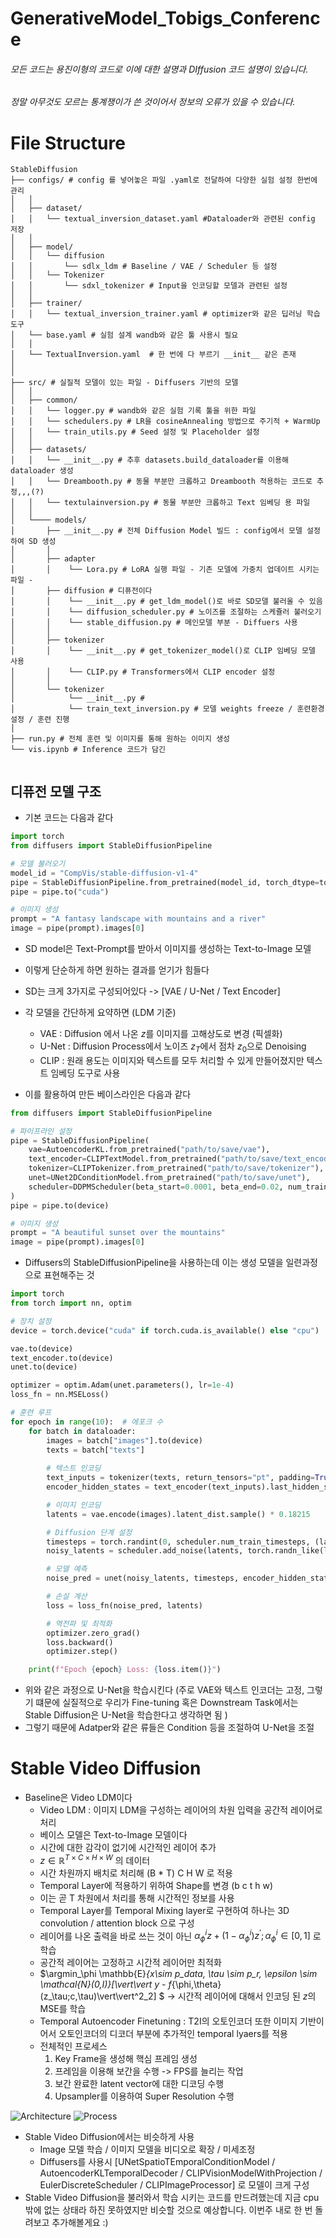 # GenerativeModel_Tobigs_Conference
###### 모든 코드는 용진이형의 코드로 이에 대한 설명과 DIffusion 코드 설명이 있습니다.
###### 정말 아무것도 모르는 통계쟁이가 쓴 것이어서 정보의 오류가 있을 수 있습니다.

# File Structure

```
StableDiffusion
├── configs/ # config 를 넣어놓은 파일 .yaml로 전달하여 다양한 실험 설정 한번에 관리
│   │
│   ├── dataset/
│   │   └── textual_inversion_dataset.yaml #Dataloader와 관련된 config 저장
│   │
│   ├── model/
│   │   └── diffusion
│   │       └── sdlx_ldm # Baseline / VAE / Scheduler 등 설정
│   │   └── Tokenizer
│   │       └── sdxl_tokenizer # Input을 인코딩할 모델과 관련된 설정
│   │   
│   ├── trainer/
│   │   └── textual_inversion_trainer.yaml # optimizer와 같은 딥러닝 학습 도구
│   └── base.yaml # 실험 설계 wandb와 같은 툴 사용시 필요
│   │   
│   └── TextualInversion.yaml  # 한 번에 다 부르기 __init__ 같은 존재
│   
│   
├── src/ # 실질적 모델이 있는 파일 - Diffusers 기반의 모델
│   │   
│   ├── common/
│   │   └── logger.py # wandb와 같은 실험 기록 툴을 위한 파일 
│   │   └── schedulers.py # LR을 cosineAnnealing 방법으로 주기적 + WarmUp 
│   │   └── train_utils.py # Seed 설정 및 Placeholder 설정 
│   │ 
│   ├── datasets/
│   │   └── __init__.py # 추후 datasets.build_dataloader를 이용해 dataloader 생성
│   │   └── Dreambooth.py # 동물 부분만 크롭하고 Dreambooth 적용하는 코드로 추정,,,(?)
│   │   └── textulainversion.py # 동물 부분만 크롭하고 Text 임베딩 용 파일
│   │  
│   └──── models/
│       ├── __init__.py # 전체 Diffusion Model 빌드 : config에서 모델 설정하여 SD 생성
│       │
│       ├── adapter
│       │    └── Lora.py # LoRA 실행 파일 - 기존 모델에 가중치 업데이트 시키는 파일 - 
│       ├── diffusion # 디퓨전이다
│       │    └── __init__.py # get_ldm_model()로 바로 SD모델 불러올 수 있음
│       │    └── diffusion_scheduler.py # 노이즈를 조절하는 스케쥴러 불러오기 
│       │    └── stable_diffusion.py # 메인모델 부분 - Diffuers 사용
│       │
│       ├── tokenizer
│       │    └── __init__.py # get_tokenizer_model()로 CLIP 임베딩 모델 사용
│       │    └── CLIP.py # Transformers에서 CLIP encoder 설정
│       │
│       └── tokenizer
│            └── __init__.py # 
│            └── train_text_inversion.py # 모델 weights freeze / 훈련환경 설정 / 훈련 진행
│   
├── run.py # 전체 훈련 및 이미지를 통해 원하는 이미지 생성 
└── vis.ipynb # Inference 코드가 담긴


```



## 디퓨전 모델 구조
- 기본 코드는 다음과 같다
``` python
import torch
from diffusers import StableDiffusionPipeline

# 모델 불러오기
model_id = "CompVis/stable-diffusion-v1-4"
pipe = StableDiffusionPipeline.from_pretrained(model_id, torch_dtype=torch.float16)
pipe = pipe.to("cuda")  

# 이미지 생성
prompt = "A fantasy landscape with mountains and a river"
image = pipe(prompt).images[0]


```
- SD model은 Text-Prompt를 받아서 이미지를 생성하는 Text-to-Image 모델
- 이렇게 단순하게 하면 원하는 결과를 얻기가 힘들다
- SD는 크게 3가지로 구성되어있다 -> [VAE / U-Net / Text Encoder]
- 각 모델을 간단하게 요약하면 (LDM 기준)
    - VAE : Diffusion 에서 나온 $z$를 이미지를 고해상도로 변경 (픽셀화)
    - U-Net : Diffusion Process에서 노이즈 $z_T$에서 점차 $z_0$으로 Denoising
    - CLIP : 원래 용도는 이미지와 텍스트를 모두 처리할 수 있게 만들어졌지만 텍스트 임베딩 도구로 사용


- 이를 활용하여 만든 베이스라인은 다음과 같다
``` python
from diffusers import StableDiffusionPipeline

# 파이프라인 설정
pipe = StableDiffusionPipeline(
    vae=AutoencoderKL.from_pretrained("path/to/save/vae"),
    text_encoder=CLIPTextModel.from_pretrained("path/to/save/text_encoder"),
    tokenizer=CLIPTokenizer.from_pretrained("path/to/save/tokenizer"),
    unet=UNet2DConditionModel.from_pretrained("path/to/save/unet"),
    scheduler=DDPMScheduler(beta_start=0.0001, beta_end=0.02, num_train_timesteps=1000)
)
pipe = pipe.to(device)

# 이미지 생성
prompt = "A beautiful sunset over the mountains"
image = pipe(prompt).images[0]

```

- Diffusers의 StableDiffusionPipeline을 사용하는데 이는 생성 모델을 일련과정으로 표현해주는 것
``` python
import torch
from torch import nn, optim

# 장치 설정
device = torch.device("cuda" if torch.cuda.is_available() else "cpu")

vae.to(device)
text_encoder.to(device)
unet.to(device)

optimizer = optim.Adam(unet.parameters(), lr=1e-4)
loss_fn = nn.MSELoss()

# 훈련 루프
for epoch in range(10):  # 에포크 수
    for batch in dataloader:
        images = batch["images"].to(device)
        texts = batch["texts"]
        
        # 텍스트 인코딩
        text_inputs = tokenizer(texts, return_tensors="pt", padding=True, truncation=True).input_ids.to(device)
        encoder_hidden_states = text_encoder(text_inputs).last_hidden_state

        # 이미지 인코딩
        latents = vae.encode(images).latent_dist.sample() * 0.18215

        # Diffusion 단계 설정
        timesteps = torch.randint(0, scheduler.num_train_timesteps, (latents.shape[0],), device=device).long()
        noisy_latents = scheduler.add_noise(latents, torch.randn_like(latents), timesteps)

        # 모델 예측
        noise_pred = unet(noisy_latents, timesteps, encoder_hidden_states).sample

        # 손실 계산
        loss = loss_fn(noise_pred, latents)

        # 역전파 및 최적화
        optimizer.zero_grad()
        loss.backward()
        optimizer.step()

    print(f"Epoch {epoch} Loss: {loss.item()}")

```

- 위와 같은 과정으로 U-Net을 학습시킨다 (주로 VAE와 텍스트 인코더는 고정, 그렇기 떄문에 실질적으로 우리가 Fine-tuning 혹은 Downstream Task에서는 Stable Diffusion은 U-Net을 학습한다고 생각하면 됨 )
- 그렇기 때문에 Adatper와 같은 류들은 Condition 등을 조절하여 U-Net을 조절









# Stable Video Diffusion

- Baseline은 Video LDM이다
    - Video LDM : 이미지 LDM을 구성하는 레이어의 차원 입력을 공간적 레이어로 처리
    - 베이스 모델은 Text-to-Image 모델이다
    - 시간에 대한 감각이 없기에 시간적인 레이어 추가 
    - $z \in \mathbb{R}^{T \times C \times H \times W}$ 의 데이터
    - 시간 차원까지 배치로 처리해 (B * T) C H W 로 적용
    - Temporal Layer에 적용하기 위하여 Shape를 변경 (b c t h w)
    - 이는 곧 T 차원에서 처리를 통해 시간적인 정보를 사용
    - Temporal Layer를 Temporal Mixing layer로 구현하여 하나는 3D convolution / attention block 으로 구성
    - 레이어를 나온 출력을 바로 쓰는 것이 아닌 $\alpha^i_{\phi} z + (1- \alpha^i_{\phi})z^{'} ; \alpha^i_\phi \in [0,1]$ 로 학습
    - 공간적 레이어는 고정하고 시간적 레이어만 최적화
    - $\argmin_\phi \mathbb{E}_{x\sim p_data, \tau \sim p_r, \epsilon \sim \mathcal{N}(0,I)}[\vert\vert y - f_{\phi,\theta}(z_\tau;c,\tau)\vert\vert^2_2] $ -> 시간적 레이어에 대해서 인코딩 된 $z$의 MSE를 학습
    - Temporal Autoencoder Finetuning : T2I의 오토인코더 또한 이미지 기반이어서 오토인코더의 디코더 부분에 추가적인 temporal lyaers를 적용
    - 전체적인 프로세스 
        1. Key Frame을 생성해 핵심 프레임 생성
        2. 프레임을 이용해 보간을 수행 -> FPS를 늘리는 작업
        3. 보간 완료한 latent vector에 대한 디코딩 수행
        4. Upsampler를 이용하여 Super Resolution 수행
     
![Architecture](https://img1.daumcdn.net/thumb/R1280x0/?scode=mtistory2&fname=https%3A%2F%2Fblog.kakaocdn.net%2Fdn%2FbzQ1zN%2FbtsGKWIkky1%2FYoEnYpx1wkvkG5FNPKsSIk%2Fimg.png)
![Process](https://img1.daumcdn.net/thumb/R1280x0/?scode=mtistory2&fname=https%3A%2F%2Fblog.kakaocdn.net%2Fdn%2Flc7St%2FbtsGKuL6vYf%2Fk3qXKMWCPxYQ3OePyRK651%2Fimg.png)


- Stable Video Diffusion에서는 비슷하게 사용
    - Image 모델 학습 / 이미지 모델을 비디오로 확장 / 미세조정
    - Diffusers를 사용시 [UNetSpatioTEmporalConditionModel / AutoencoderKLTemporalDecoder / CLIPVisionModelWithProjection / EulerDiscreteScheduler / CLIPImageProcessor] 로 모델이 크게 구성
- Stable Video Diffusion을 불러와서 학습 시키는 코드를 만드려했는데 지금 cpu밖에 없는 상태라 하진 못하였지만 비슷할 것으로 예상합니다. 이번주 내로 한 번 돌려보고 추가해볼게요 :)
